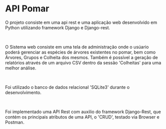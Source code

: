 <h1>API Pomar</h1>

<p>O projeto consiste em uma api rest e uma aplicação web desenvolvido em Python utilizando framework Django e Django-rest.</p>
<br/>
<p>O Sistema web consiste em uma tela de administração onde o usúario poderá gerenciar as espécies de árvores existentes no pomar, bem como Árvores, Grupos e Colheita dos mesmos. Também é possível a geração de relatórios através de um arquivo CSV dentro da sessão 'Colheitas' para uma melhor análise.</p>
<br/>
<p>Foi utilizado o banco de dados relacional 'SQLite3' durante o desenvolvimento.</p>
<br/>
<p>Foi implementado uma API Rest com auxilio do framework Django-Rest, que contém os principais atributos de uma API, o 'CRUD', testado via Browser e Postman.</p>
<br/>
